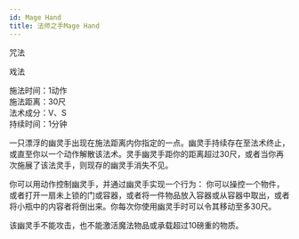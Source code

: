 ```yaml
---
id: Mage Hand
title: 法师之手Mage Hand
---
```


咒法

戏法

施法时间：1动作  
施法距离：30尺  
法术成分：V、S  
持续时间：1分钟  


一只漂浮的幽灵手出现在施法距离内你指定的一点。幽灵手持续存在至法术终止，或直至你以一个动作解散该法术。灵手幽灵手距你的距离超过30尺，或者当你再次施展了该法灵手，则现存的幽灵手消失不见。


你可以用动作控制幽灵手，并通过幽灵手实现一个行为：
你可以操控一个物件，或者打开一扇未上锁的门或容器，或者将一件物品放入容器或从容器中取出，或者将小瓶中的内容者将倒出来。你每次你使用幽灵手时可以令其移动至多30尺。


该幽灵手不能攻击，也不能激活魔法物品或承载超过10磅重的物质。
